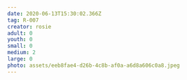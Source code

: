 ```yaml
---
date: 2020-06-13T15:30:02.366Z
tag: R-007
creator: rosie
adult: 0
youth: 0
small: 0
medium: 2
large: 0
photo: assets/eeb8fae4-d26b-4c8b-af0a-a6d8a606c0a8.jpeg
---
```

